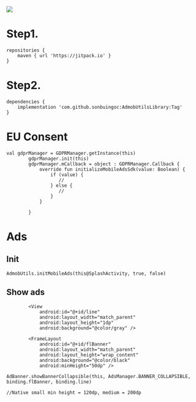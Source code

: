 [![](https://jitpack.io/v/sonbuingoc/AdmobUtilsLibrary.svg)](https://jitpack.io/#sonbuingoc/AdmobUtilsLibrary)


# Step1. 
```
repositories {
	maven { url 'https://jitpack.io' }
}
```

  

# Step2.
```
dependencies {
	implementation 'com.github.sonbuingoc:AdmobUtilsLibrary:Tag'
}
```

# EU Consent
```
val gdprManager = GDPRManager.getInstance(this)
        gdprManager.init(this)
        gdprManager.mCallback = object : GDPRManager.Callback {
            override fun initializeMobileAdsSdk(value: Boolean) {
                if (value) {
                   //
                } else {
                   //
                }
            }

        }
```

# Ads
## Init
```
AdmobUtils.initMobileAds(this@SplashActivity, true, false)
```

## Show ads
```
        <View
            android:id="@+id/line"
            android:layout_width="match_parent"
            android:layout_height="1dp"
            android:background="@color/gray" />

        <FrameLayout
            android:id="@+id/flBanner"
            android:layout_width="match_parent"
            android:layout_height="wrap_content"
            android:background="@color/black"
            android:minHeight="50dp" />

AdBanner.showBannerCollapsible(this, AdsManager.BANNER_COLLAPSIBLE, binding.flBanner, binding.line)

//Native small min height = 120dp, medium = 200dp
```
